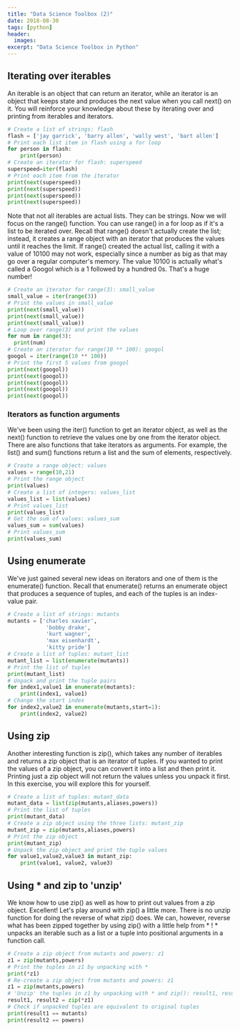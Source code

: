 ```yaml
---
title: "Data Science Toolbox (2)"
date: 2018-08-30
tags: [python]
header:
  images:
excerpt: "Data Science Toolbox in Python"
---
```


## Iterating over iterables
An iterable is an object that can return an iterator, while an iterator is an object that keeps state and produces the next value when you call next() on it. You will reinforce your knowledge about these by iterating over and printing from iterables and iterators.

```python
# Create a list of strings: flash
flash = ['jay garrick', 'barry allen', 'wally west', 'bart allen']
# Print each list item in flash using a for loop
for person in flash:
    print(person)
# Create an iterator for flash: superspeed
superspeed=iter(flash)
# Print each item from the iterator
print(next(superspeed))
print(next(superspeed))
print(next(superspeed))
print(next(superspeed))
```

Note that not all iterables are actual lists. They can be strings. Now we will focus on the range() function. You can use range() in a for loop as if it's a list to be iterated over. Recall that range() doesn't actually create the list; instead, it creates a range object with an iterator that produces the values until it reaches the limit. If range() created the actual list, calling it with a value of 10100 may not work, especially since a number as big as that may go over a regular computer's memory. The value 10100 is actually what's called a Googol which is a 1 followed by a hundred 0s. That's a huge number!

```python
# Create an iterator for range(3): small_value
small_value = iter(range(3))
# Print the values in small_value
print(next(small_value))
print(next(small_value))
print(next(small_value))
# Loop over range(3) and print the values
for num in range(3):
  print(num)
# Create an iterator for range(10 ** 100): googol
googol = iter(range(10 ** 100))
# Print the first 5 values from googol
print(next(googol))
print(next(googol))
print(next(googol))
print(next(googol))
print(next(googol))
```

### Iterators as function arguments
We've been using the iter() function to get an iterator object, as well as the next() function to retrieve the values one by one from the iterator object. There are also functions that take iterators as arguments. For example, the list() and sum() functions return a list and the sum of elements, respectively.

```python
# Create a range object: values
values = range(10,21)
# Print the range object
print(values)
# Create a list of integers: values_list
values_list = list(values)
# Print values_list
print(values_list)
# Get the sum of values: values_sum
values_sum = sum(values)
# Print values_sum
print(values_sum)
```

## Using enumerate
We've just gained several new ideas on iterators and one of them is the enumerate() function. Recall that enumerate() returns an enumerate object that produces a sequence of tuples, and each of the tuples is an index-value pair.

```python
# Create a list of strings: mutants
mutants = ['charles xavier',
            'bobby drake',
            'kurt wagner',
            'max eisenhardt',
            'kitty pride']
# Create a list of tuples: mutant_list
mutant_list = list(enumerate(mutants))
# Print the list of tuples
print(mutant_list)
# Unpack and print the tuple pairs
for index1,value1 in enumerate(mutants):
    print(index1, value1)
# Change the start index
for index2,value2 in enumerate(mutants,start=1):
    print(index2, value2)
```

## Using zip
Another interesting function is zip(), which takes any number of iterables and returns a zip object that is an iterator of tuples. If you wanted to print the values of a zip object, you can convert it into a list and then print it. Printing just a zip object will not return the values unless you unpack it first. In this exercise, you will explore this for yourself.

```python
# Create a list of tuples: mutant_data
mutant_data = list(zip(mutants,aliases,powers))
# Print the list of tuples
print(mutant_data)
# Create a zip object using the three lists: mutant_zip
mutant_zip = zip(mutants,aliases,powers)
# Print the zip object
print(mutant_zip)
# Unpack the zip object and print the tuple values
for value1,value2,value3 in mutant_zip:
    print(value1, value2, value3)
```

## Using * and zip to 'unzip'
We know how to use zip() as well as how to print out values from a zip object. Excellent! Let's play around with zip() a little more. There is no unzip function for doing the reverse of what zip() does. We can, however, reverse what has been zipped together by using zip() with a little help from * ! * unpacks an iterable such as a list or a tuple into positional arguments in a function call.

```python
# Create a zip object from mutants and powers: z1
z1 = zip(mutants,powers)
# Print the tuples in z1 by unpacking with *
print(*z1)
# Re-create a zip object from mutants and powers: z1
z1 = zip(mutants,powers)
# 'Unzip' the tuples in z1 by unpacking with * and zip(): result1, result2
result1, result2 = zip(*z1)
# Check if unpacked tuples are equivalent to original tuples
print(result1 == mutants)
print(result2 == powers)
```

